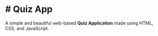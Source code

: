 # #  Quiz App

A simple and beautiful web-based **Quiz Application** made using HTML, CSS, and JavaScript.
